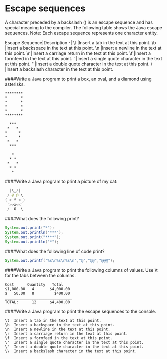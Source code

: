 <!--djw: done -->
# Escape sequences
A character preceded by a backslash (\) is an escape sequence and has special meaning to the compiler. The following table shows the Java escape sequences. 
Note: Each escape sequence represents one character entity. 

Escape Sequence|Description
-|
\t	|Insert a tab in the text at this point.
\b	|Insert a backspace in the text at this point.
\n	|Insert a newline in the text at this point.
\r	|Insert a carriage return in the text at this point.
\f	|Insert a formfeed in the text at this point.
\'	|Insert a single quote character in the text at this point.
\"	|Insert a double quote character in the text at this point.
\\	|Insert a backslash character in the text at this point.


####Write a Java program to print a box, an oval, and a diamond using asterisks.

```
********
*      *
*      *
*      *
*      *
********

  ***  
 *   *
*     *
*     *
 *   *
  ***
  
   *
  * *
 *   *
  * *
   *
```


####Write a Java program to print a picture of my cat:
```java
  |\_/|       
 / @ @ \      
( > º < )     
 `>>x<<´     
 /  O  \       
```

####What does the following print?
```java
System.out.print("*");
System.out.println("***");
System.out.print("****");
System.out.println("*");
```

####What does the following line of code print?
```java
System.out.printf("%s\n%s\n%s\n","@","@@","@@@");
```

####Write a Java program to print the following columns of values. Use \t for the tabs between the columns.
```
Cost      Quantity   Total
$1,000.00   4       $4,000.00
$   50.00   8         $400.00
______________________________
TOTAL:      12      $4,400.00
```

####Write a Java program to print the escape sequences to the console.
```
\t	Insert a tab in the text at this point.
\b	Insert a backspace in the text at this point.
\n	Insert a newline in the text at this point.
\r	Insert a carriage return in the text at this point.
\f	Insert a formfeed in the text at this point.
\'	Insert a single quote character in the text at this point.
\"	Insert a double quote character in the text at this point.
\\	Insert a backslash character in the text at this point.
```

